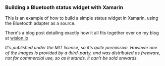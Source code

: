 ### Building a Bluetooth status widget with Xamarin

This is an example of how to build a simple status widget in Xamarin, using the Bluetooth adapter as a source.

There's a blog post detailing exactly how it all fits together over on my blog at [wislon.io](http://wislon.io)

_It's published under the MIT license, so it's quite permissive. However one of the images is provided by a third-party, and was distributed as freeware, not for commercial use, so as it stands, it can't be sold onwards._


